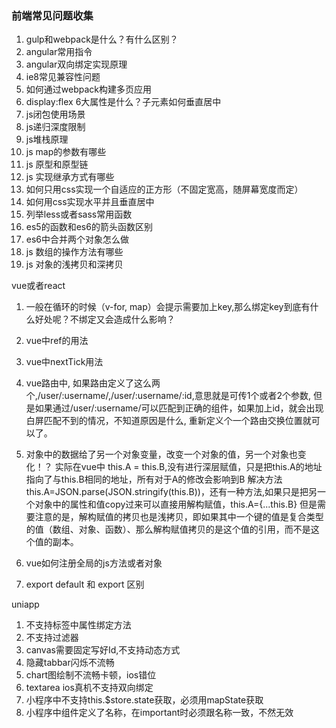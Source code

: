 ### 前端常见问题收集
1. gulp和webpack是什么？有什么区别？
2. angular常用指令
3. angular双向绑定实现原理
4. ie8常见兼容性问题
5. 如何通过webpack构建多页应用
6. display:flex 6大属性是什么？子元素如何垂直居中
7. js闭包使用场景
8. js递归深度限制
9. js堆栈原理
10. js map的参数有哪些
11. js 原型和原型链
12. js 实现继承方式有哪些
13. 如何只用css实现一个自适应的正方形（不固定宽高，随屏幕宽度而定）
14. 如何用css实现水平并且垂直居中
15. 列举less或者sass常用函数
16. es5的函数和es6的箭头函数区别
17. es6中合并两个对象怎么做
18. js 数组的操作方法有哪些
19. js 对象的浅拷贝和深拷贝

vue或者react
1. 一般在循环的时候（v-for, map）会提示需要加上key,那么绑定key到底有什么好处呢？不绑定又会造成什么影响？
2. vue中ref的用法
3. vue中nextTick用法
4. vue路由中, 如果路由定义了这么两个,/user/:username/,/user/:username/:id,意思就是可传1个或者2个参数, 但是如果通过/user/:username/可以匹配到正确的组件，如果加上id，就会出现白屏匹配不到的情况，不知道原因是什么, 重新定义个一个路由交换位置就可以了。
5. 对象中的数据给了另一个对象变量，改变一个对象的值，另一个对象也变化！？ 实际在vue中  this.A = this.B,没有进行深层赋值，只是把this.A的地址指向了与this.B相同的地址，所有对于A的修改会影响到B
解决方法this.A=JSON.parse(JSON.stringify(this.B))，还有一种方法,如果只是把另一个对象中的属性和值copy过来可以直接用解构赋值，this.A={...this.B}
但是需要注意的是，解构赋值的拷贝也是浅拷贝，即如果其中一个键的值是复合类型的值（数组、对象、函数）、那么解构赋值拷贝的是这个值的引用，而不是这个值的副本。

6. vue如何注册全局的js方法或者对象
7. export default 和 export 区别

uniapp
1. 不支持标签中属性绑定方法
2. 不支持过滤器
3. canvas需要固定写好Id,不支持动态方式
4. 隐藏tabbar闪烁不流畅
5. chart图绘制不流畅卡顿，ios错位
6. textarea ios真机不支持双向绑定
7. 小程序中不支持this.$store.state获取，必须用mapState获取
8. 小程序中组件定义了名称，在important时必须跟名称一致，不然无效

